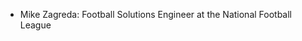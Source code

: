- Mike Zagreda: Football Solutions Engineer at the National Football League

<!---
zagredam/zagredam is a ✨ special ✨ repository because its `README.md` (this file) appears on your GitHub profile.
You can click the Preview link to take a look at your changes.
--->
